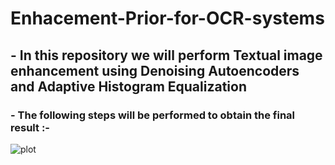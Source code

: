 # Enhacement-Prior-for-OCR-systems
## - In this repository we will perform Textual image enhancement using Denoising Autoencoders and Adaptive Histogram Equalization
### - The following steps will be performed to obtain the final result :-
![plot](attachment:image.png)
